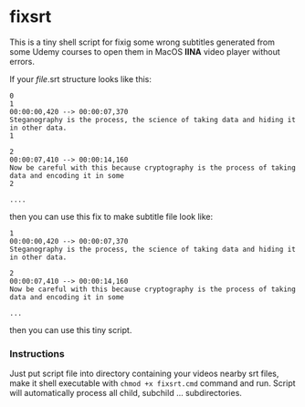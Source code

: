 # fixsrt
This is a tiny shell script for fixig some wrong subtitles generated from some Udemy courses to open them in MacOS **IINA** video player without errors.

If your _file_.srt structure looks like this:

```
0
1
00:00:00,420 --> 00:00:07,370
Steganography is the process, the science of taking data and hiding it in other data.
1

2
00:00:07,410 --> 00:00:14,160
Now be careful with this because cryptography is the process of taking data and encoding it in some
2

....
```

then you can use this fix to make subtitle file look like:

```
1
00:00:00,420 --> 00:00:07,370
Steganography is the process, the science of taking data and hiding it in other data.

2
00:00:07,410 --> 00:00:14,160
Now be careful with this because cryptography is the process of taking data and encoding it in some

...
```

then you can use this tiny script.

### Instructions

Just put script file into directory containing your videos nearby srt files, make it shell executable with `chmod +x fixsrt.cmd` command
and run. Script will automatically process all child, subchild ... subdirectories.
